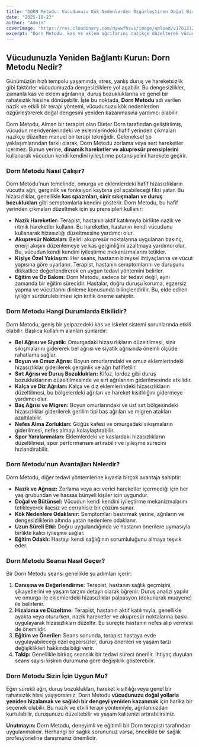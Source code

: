 ```yaml
---
title: "DORN Metodu: Vücudunuzu Kök Nedenlerden Özgürleştiren Doğal Bir Yaklaşım"
date: "2025-10-23"
author: "Admin"
coverImage: "https://res.cloudinary.com/dywwfhsvs/image/upload/v1761212783/blog_posts/dorn-metodu:-vucudunuzu-kok-nedenlerden-ozgurlestiren-dogal-bir-yaklasim.png"
excerpt: "Dorn Metodu, kas ve eklem ağrılarını nazikçe düzelterek vücudun doğal dengesini yeniden kuran bütünsel bir tedavi yöntemidir."
---
```

## Vücudunuzla Yeniden Bağlantı Kurun: Dorn Metodu Nedir?

Günümüzün hızlı tempolu yaşamında, stres, yanlış duruş ve hareketsizlik gibi faktörler vücudumuzda dengesizliklere yol açabilir. Bu dengesizlikler, zamanla kas ve eklem ağrılarına, duruş bozukluklarına ve genel bir rahatsızlık hissine dönüşebilir. İşte bu noktada, **Dorn Metodu** adı verilen nazik ve etkili bir terapi yöntemi, vücudunuzu kök nedenlerden özgürleştirerek doğal dengesini yeniden kazanmasına yardımcı olabilir.

Dorn Metodu, Alman bir terapist olan Dieter Dorn tarafından geliştirilmiş, vücudun meridyenlerindeki ve eklemlerindeki hafif yerinden çıkmaları nazikçe düzelten manuel bir terapi tekniğidir. Geleneksel tıp yaklaşımlarından farklı olarak, Dorn Metodu zorlama veya sert hareketler içermez. Bunun yerine, **dinamik hareketler ve akupresür prensiplerini** kullanarak vücudun kendi kendini iyileştirme potansiyelini harekete geçirir.

### Dorn Metodu Nasıl Çalışır?

Dorn Metodu'nun temelinde, omurga ve eklemlerdeki hafif hizasızlıkların vücutta ağrı, gerginlik ve fonksiyon kaybına yol açabileceği fikri yatar. Bu hizasızlıklar, genellikle **kas spazmları, sinir sıkışmaları ve duruş bozuklukları** gibi semptomlarla kendini gösterir. Dorn Metodu, bu hafif yerinden çıkmaları düzeltmek için şu prensipleri kullanır:

*   **Nazik Hareketler:** Terapist, hastanın aktif katılımıyla birlikte nazik ve ritmik hareketler kullanır. Bu hareketler, hastanın kendi vücudunu kullanarak hizasızlığı düzeltmesine yardımcı olur.
*   **Akupresür Noktaları:** Belirli akupresür noktalarına uygulanan basınç, enerji akışını düzenlemeye ve kas gerginliğini azaltmaya yardımcı olur. Bu, vücudun kendi kendini iyileştirme mekanizmalarını tetikler.
*   **Kişiye Özel Yaklaşım:** Her seans, hastanın bireysel ihtiyaçlarına ve vücut yapısına göre uyarlanır. Terapist, hastanın semptomlarını ve duruşunu dikkatlice değerlendirerek en uygun tedavi yöntemini belirler.
*   **Eğitim ve Öz Bakım:** Dorn Metodu, sadece bir tedavi değil, aynı zamanda bir eğitim sürecidir. Hastalar, doğru duruşu koruma, egzersiz yapma ve vücutlarını dinleme konusunda bilinçlendirilir. Bu, elde edilen iyiliğin sürdürülebilmesi için kritik öneme sahiptir.

### Dorn Metodu Hangi Durumlarda Etkilidir?

Dorn Metodu, geniş bir yelpazedeki kas ve iskelet sistemi sorunlarında etkili olabilir. Başlıca kullanım alanları şunlardır:

*   **Bel Ağrısı ve Siyatik:** Omurgadaki hizasızlıkların düzeltilmesi, sinir sıkışmalarını gidererek bel ağrısı ve siyatik ağrısında önemli ölçüde rahatlama sağlar.
*   **Boyun ve Omuz Ağrısı:** Boyun omurlarındaki ve omuz eklemlerindeki hizasızlıklar giderilerek gerginlik ve ağrı hafifletilir.
*   **Sırt Ağrısı ve Duruş Bozuklukları:** Kifoz, lordoz gibi duruş bozukluklarının düzeltilmesinde ve sırt ağrılarının giderilmesinde etkilidir.
*   **Kalça ve Diz Ağrıları:** Kalça ve diz eklemlerindeki hizasızlıkların düzeltilmesi, bu bölgelerdeki ağrıları ve hareket kısıtlılığını gidermeye yardımcı olur.
*   **Baş Ağrısı ve Migren:** Boyun omurlarındaki ve üst sırt bölgesindeki hizasızlıklar giderilerek gerilim tipi baş ağrıları ve migren atakları azaltılabilir.
*   **Nefes Alma Zorlukları:** Göğüs kafesi ve omurgadaki sıkışmaların giderilmesi, nefes almayı kolaylaştırabilir.
*   **Spor Yaralanmaları:** Eklemlerdeki ve kaslardaki hizasızlıkların düzeltilmesi, spor performansını artırabilir ve iyileşme sürecini hızlandırabilir.

### Dorn Metodu'nun Avantajları Nelerdir?

Dorn Metodu, diğer tedavi yöntemlerine kıyasla birçok avantaja sahiptir:

*   **Nazik ve Ağrısız:** Zorlama veya acı verici hareketler içermediği için her yaş grubundan ve hassas bünyeli kişiler için uygundur.
*   **Doğal ve Bütünsel:** Vücudun kendi kendini iyileştirme mekanizmalarını tetikleyerek ilaçsız ve cerrahisiz bir çözüm sunar.
*   **Kök Nedenlere Odaklanır:** Semptomları bastırmak yerine, ağrıların ve dengesizliklerin altında yatan nedenlere odaklanır.
*   **Uzun Süreli Etki:** Doğru uygulandığında ve hastanın önerilere uymasıyla birlikte kalıcı iyileşme sağlar.
*   **Eğitim Odaklı:** Hastayı kendi sağlığının sorumluluğunu almaya teşvik eder.

### Dorn Metodu Seansı Nasıl Geçer?

Bir Dorn Metodu seansı genellikle şu adımları içerir:

1.  **Danışma ve Değerlendirme:** Terapist, hastanın sağlık geçmişini, şikayetlerini ve yaşam tarzını detaylı olarak öğrenir. Duruş analizi yapılır ve omurga ile eklemlerdeki hizasızlıklar palpasyon (dokunarak muayene) ile belirlenir.
2.  **Hizalama ve Düzeltme:** Terapist, hastanın aktif katılımıyla, genellikle ayakta veya otururken, nazik hareketler ve akupresür noktalarına baskı uygulayarak hizasızlıkları düzeltir. Bu süreçte hastanın nefes alıp vermesi de önemlidir.
3.  **Eğitim ve Öneriler:** Seans sonunda, terapist hastaya evde uygulayabileceği özel egzersizler, duruş önerileri ve yaşam tarzı değişiklikleri hakkında bilgi verir.
4.  **Takip:** Genellikle birkaç seanslık bir tedavi süreci önerilir. İhtiyaç duyulan seans sayısı kişinin durumuna göre değişiklik gösterebilir.

### Dorn Metodu Sizin İçin Uygun Mu?

Eğer sürekli ağrı, duruş bozuklukları, hareket kısıtlılığı veya genel bir rahatsızlık hissi yaşıyorsanız, Dorn Metodu **vücudunuzu doğal yollarla yeniden hizalamak ve sağlıklı bir dengeyi yeniden kazanmak** için harika bir seçenek olabilir. Bu nazik ve etkili terapi yöntemiyle, ağrılarınızdan kurtulabilir, duruşunuzu düzeltebilir ve yaşam kalitenizi artırabilirsiniz.

**Unutmayın:** Dorn Metodu, deneyimli ve eğitimli bir Dorn terapisti tarafından uygulanmalıdır. Herhangi bir sağlık sorununuz varsa, öncelikle bir sağlık profesyoneline danışmanız önemlidir.